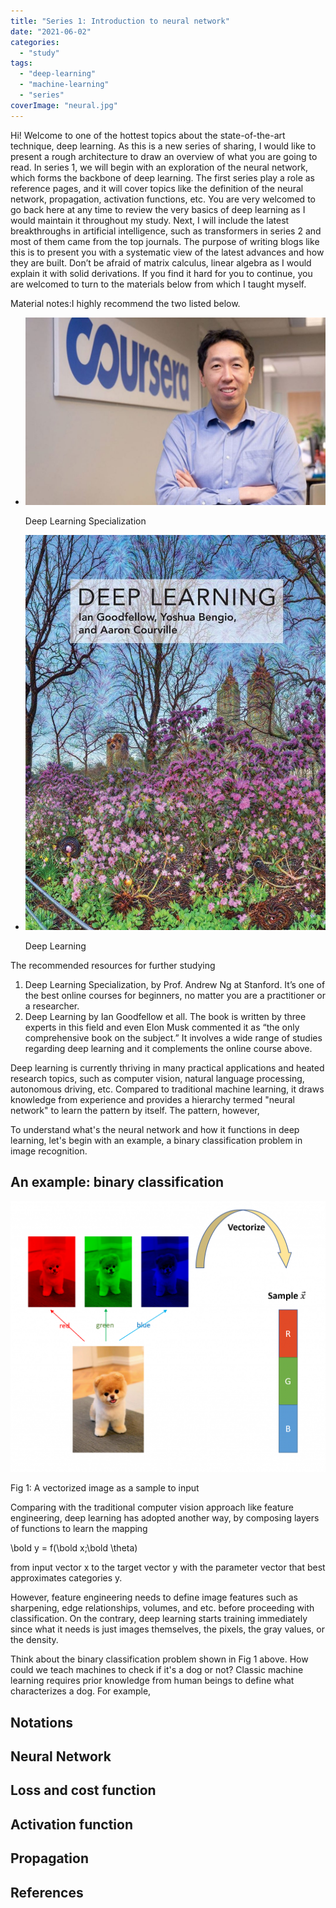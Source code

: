 ```yaml
---
title: "Series 1: Introduction to neural network"
date: "2021-06-02"
categories: 
  - "study"
tags: 
  - "deep-learning"
  - "machine-learning"
  - "series"
coverImage: "neural.jpg"
---
```


Hi! Welcome to one of the hottest topics about the state-of-the-art technique, deep learning. As this is a new series of sharing, I would like to present a rough architecture to draw an overview of what you are going to read. In series 1, we will begin with an exploration of the neural network, which forms the backbone of deep learning. The first series play a role as reference pages, and it will cover topics like the definition of the neural network, propagation, activation functions, etc. You are very welcomed to go back here at any time to review the very basics of deep learning as I would maintain it throughout my study. Next, I will include the latest breakthroughs in artificial intelligence, such as transformers in series 2 and most of them came from the top journals. The purpose of writing blogs like this is to present you with a systematic view of the latest advances and how they are built. Don’t be afraid of matrix calculus, linear algebra as I would explain it with solid derivations. If you find it hard for you to continue, you are welcomed to turn to the materials below from which I taught myself.

Material notes:I highly recommend the two listed below.

- ![](images/98D85154-3D32-4984-936D-56AB677B72CC-1024x640.jpeg)
    
    Deep Learning Specialization
    
- ![](images/9A01445C-6843-41E1-A0CA-E647A5F2011E-778x1024.jpeg)
    
    Deep Learning
    

The recommended resources for further studying

1. Deep Learning Specialization, by Prof. Andrew Ng at Stanford. It’s one of the best online courses for beginners, no matter you are a practitioner or a researcher.
2. Deep Learning by Ian Goodfellow et all. The book is written by three experts in this field and even Elon Musk commented it as “the only comprehensive book on the subject.” It involves a wide range of studies regarding deep learning and it complements the online course above.

Deep learning is currently thriving in many practical applications and heated research topics, such as computer vision, natural language processing, autonomous driving, etc. Compared to traditional machine learning, it draws knowledge from experience and provides a hierarchy termed "neural network" to learn the pattern by itself. The pattern, however,

To understand what's the neural network and how it functions in deep learning, let's begin with an example, a binary classification problem in image recognition.

## An example: binary classification

![](images/image-8-1024x881.png)

Fig 1: A vectorized image as a sample to input

Comparing with the traditional computer vision approach like feature engineering, deep learning has adopted another way, by composing layers of functions to learn the mapping

\\bold y = f(\\bold x;\\bold \\theta)

from input vector x to the target vector y with the parameter vector that best approximates categories y.

However, feature engineering needs to define image features such as sharpening, edge relationships, volumes, and etc. before proceeding with classification. On the contrary, deep learning starts training immediately since what it needs is just images themselves, the pixels, the gray values, or the density.

Think about the binary classification problem shown in Fig 1 above. How could we teach machines to check if it's a dog or not? Classic machine learning requires prior knowledge from human beings to define what characterizes a dog. For example,

## Notations

## Neural Network

## Loss and cost function

## Activation function

## Propagation

## References
